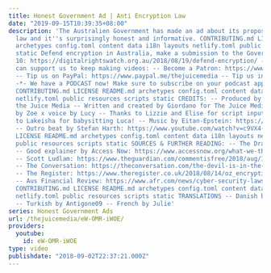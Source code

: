 ```yaml
---
title: Honest Government Ad | Anti Encryption Law
date: "2019-09-15T10:39:35+08:00"
description: 'The Australien Government has made an ad about its proposed anti encryption
  law and it''s surprisingly honest and informative. CONTRIBUTING.md LICENSE README.md
  archetypes config.toml content data i18n layouts netlify.toml public resources scripts
  static Defend encryption in Australia, make a submission to the Government by Septmber
  10: https://digitalrightswatch.org.au/2018/08/19/defend-encryption/ -*- Ways you
  can support us to keep making videos: -- Become a Patron: https://www.patreon.com/TheJuiceMedia
  -- Tip us on PayPal: https://www.paypal.me/thejuicemedia -- Tip us in Bitcoin: bc1qevsxr6a8uytqj63fjemdyevjkctnj3tlk3r9cq
  -*- We have a PODCAST now! Make sure to subscribe on your podcast app: https://thejuicemedia.simplecast.com
  CONTRIBUTING.md LICENSE README.md archetypes config.toml content data i18n layouts
  netlify.toml public resources scripts static CREDITS: -- Produced by Patrons of
  the Juice Media -- Written and created by Giordano for The Juice Media -- Performed
  by Zoe x voice by Lucy -- Thanks to Lizzie and Elise for script input -- Thanks
  to Lakeisha for babysitting Luca! -- Music by Eitan-Epstein: https://audiojungle.net/item/indie-happy-acoustic-music/21534001?_ga=2.43527077.1082503847.1535851827-992249959.1535518929
  -- Outro beat by Stefan Harth: https://www.youtube.com/watch?v=c9VX4-U_TyY CONTRIBUTING.md
  LICENSE README.md archetypes config.toml content data i18n layouts netlify.toml
  public resources scripts static SOURCES & FURTHER READING: -- The Draft Bill: https://www.homeaffairs.gov.au/about/consultations/assistance-and-access-bill-2018
  -- Good explainer by Access Now: https://www.accessnow.org/what-we-think-you-should-know-about-australias-new-encryption-bill
  -- Scott Ludlam: https://www.theguardian.com/commentisfree/2018/aug/16/the-government-is-ratcheting-up-its-surveillance-powers-but-we-can-stop-this
  -- The Conversation: https://theconversation.com/the-devil-is-in-the-detail-of-government-bill-to-enable-access-to-communications-data-96909
  -- The Register: https://www.theregister.co.uk/2018/08/14/oz_encryption_backdoor
  -- Aus Financial Review: https://www.afr.com/news/cyber-security-laws-to-cover-all-businesses-angus-taylor-confirms-20180814-h13zdo
  CONTRIBUTING.md LICENSE README.md archetypes config.toml content data i18n layouts
  netlify.toml public resources scripts static TRANSLATIONS -- Danish by Mathilde
  -- Turkish by Antigone09 -- French by Julie'
series: Honest Government Ads
url: /thejuicemedia/eW-OMR-iWOE/
providers:
  youtube:
    id: eW-OMR-iWOE
type: video
publishdate: "2018-09-02T22:37:21.000Z"
---
```

